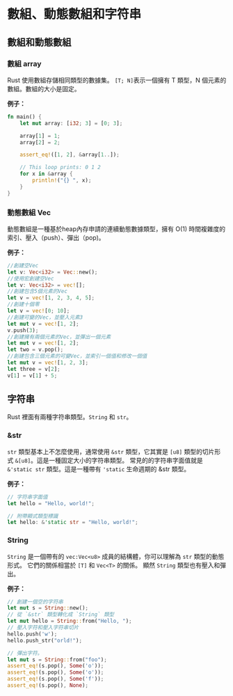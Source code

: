 # 數組、動態數組和字符串
## 數組和動態數組
### 數組 array
Rust 使用數組存儲相同類型的數據集。
`[T; N]`表示一個擁有 T 類型，N 個元素的數組。數組的大小是固定。

**例子：**

```rust
fn main() {
    let mut array: [i32; 3] = [0; 3];

    array[1] = 1;
    array[2] = 2;

    assert_eq!([1, 2], &array[1..]);

    // This loop prints: 0 1 2
    for x in &array {
        println!("{} ", x);
    }
}
```

### 動態數組 Vec
動態數組是一種基於heap內存申請的連續動態數據類型，擁有 O(1) 時間複雜度的索引、壓入（push）、彈出（pop)。

**例子：**

```rust
//創建空Vec
let v: Vec<i32> = Vec::new();
//使用宏創建空Vec
let v: Vec<i32> = vec![];
//創建包含5個元素的Vec
let v = vec![1, 2, 3, 4, 5];
//創建十個零
let v = vec![0; 10];
//創建可變的Vec，並壓入元素3
let mut v = vec![1, 2];
v.push(3);
//創建擁有兩個元素的Vec，並彈出一個元素
let mut v = vec![1, 2];
let two = v.pop();
//創建包含三個元素的可變Vec，並索引一個值和修改一個值
let mut v = vec![1, 2, 3];
let three = v[2];
v[1] = v[1] + 5;
```

## 字符串
Rust 裡面有兩種字符串類型。`String` 和 `str`。

### &str
`str` 類型基本上不怎麼使用，通常使用 `&str` 類型，它其實是 `[u8]` 類型的切片形式 `&[u8]`。這是一種固定大小的字符串類型。
常見的的字符串字面值就是 `&'static str` 類型。這是一種帶有 `'static` 生命週期的 &str 類型。

**例子：**

```rust
// 字符串字面值
let hello = "Hello, world!";

// 附帶顯式類型標識
let hello: &'static str = "Hello, world!";
```

### String
`String` 是一個帶有的 `vec:Vec<u8>` 成員的結構體，你可以理解為 `str` 類型的動態形式。
它們的關係相當於 `[T]` 和 `Vec<T>` 的關係。
顯然 `String` 類型也有壓入和彈出。

**例子：**

```rust
// 創建一個空的字符串
let mut s = String::new();
// 從 `&str` 類型轉化成 `String` 類型
let mut hello = String::from("Hello, ");
// 壓入字符和壓入字符串切片
hello.push('w');
hello.push_str("orld!");

// 彈出字符。
let mut s = String::from("foo");
assert_eq!(s.pop(), Some('o'));
assert_eq!(s.pop(), Some('o'));
assert_eq!(s.pop(), Some('f'));
assert_eq!(s.pop(), None);
```
